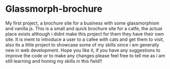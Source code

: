 # Glassmorph-brochure
My first project, a brochure site for a business with some glassmorphism and vanilla js.
This is a small and quick brochure site for a catfe, the actual place exists although i didnt make this project for them they have their own site.
It is ment to introduce a user to a cafee with cats and get them to visit, also its a little project to showcase some of my skills since i am generally new in web development.
Hope you like it, if you have any suggestions to improve the code or to make any changes please feel free to tell me as i am still learning and honing my skills in this field!!
